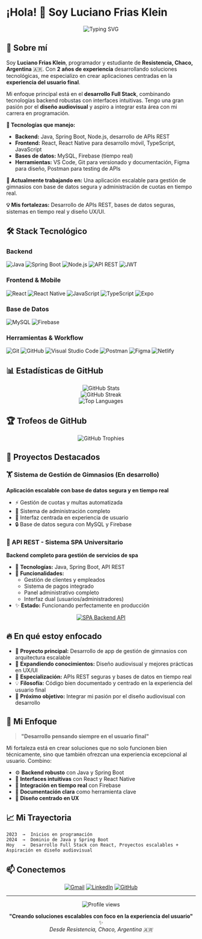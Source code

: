 # ¡Hola! 👋 Soy Luciano Frias Klein

<div align="center">
  <img src="https://readme-typing-svg.herokuapp.com?font=Fira+Code&size=22&duration=3000&pause=1000&color=00D4AA&center=true&vCenter=true&width=500&lines=Programador+%26+Estudiante;Desarrollador+Full+Stack;Enfocado+en+experiencia+de+usuario;2+a%C3%B1os+creando+soluciones;Resistencia%2C+Chaco%2C+Argentina" alt="Typing SVG" />
</div>

## 🚀 Sobre mí

Soy **Luciano Frias Klein**, programador y estudiante de **Resistencia, Chaco, Argentina** 🇦🇷. Con **2 años de experiencia** desarrollando soluciones tecnológicas, me especializo en crear aplicaciones centradas en la **experiencia del usuario final**.

Mi enfoque principal está en el **desarrollo Full Stack**, combinando tecnologías backend robustas con interfaces intuitivas. Tengo una gran pasión por el **diseño audiovisual** y aspiro a integrar esta área con mi carrera en programación.

**🔧 Tecnologías que manejo:**
- **Backend:** Java, Spring Boot, Node.js, desarrollo de APIs REST
- **Frontend:** React, React Native para desarrollo móvil, TypeScript, JavaScript
- **Bases de datos:** MySQL, Firebase (tiempo real)
- **Herramientas:** VS Code, Git para versionado y documentación, Figma para diseño, Postman para testing de APIs

**🎯 Actualmente trabajando en:** Una aplicación escalable para gestión de gimnasios con base de datos segura y administración de cuotas en tiempo real.

**💡 Mis fortalezas:** Desarrollo de APIs REST, bases de datos seguras, sistemas en tiempo real y diseño UX/UI.

## 🛠️ Stack Tecnológico

### Backend
![Java](https://img.shields.io/badge/java-%23ED8B00.svg?style=for-the-badge&logo=openjdk&logoColor=white)
![Spring Boot](https://img.shields.io/badge/spring%20boot-%236DB33F.svg?style=for-the-badge&logo=spring&logoColor=white)
![Node.js](https://img.shields.io/badge/node.js-6DA55F?style=for-the-badge&logo=node.js&logoColor=white)
![API REST](https://img.shields.io/badge/REST-02569B?style=for-the-badge&logo=rest&logoColor=white)
![JWT](https://img.shields.io/badge/JWT-black?style=for-the-badge&logo=JSON%20web%20tokens)

### Frontend & Mobile
![React](https://img.shields.io/badge/react-%2320232a.svg?style=for-the-badge&logo=react&logoColor=%2361DAFB)
![React Native](https://img.shields.io/badge/react_native-%2320232a.svg?style=for-the-badge&logo=react&logoColor=%2361DAFB)
![JavaScript](https://img.shields.io/badge/javascript-%23323330.svg?style=for-the-badge&logo=javascript&logoColor=%23F7DF1E)
![TypeScript](https://img.shields.io/badge/typescript-%23007ACC.svg?style=for-the-badge&logo=typescript&logoColor=white)
![Expo](https://img.shields.io/badge/expo-1C1E24?style=for-the-badge&logo=expo&logoColor=#D04A37)

### Base de Datos
![MySQL](https://img.shields.io/badge/mysql-%2300f.svg?style=for-the-badge&logo=mysql&logoColor=white)
![Firebase](https://img.shields.io/badge/firebase-%23039BE5.svg?style=for-the-badge&logo=firebase)

### Herramientas & Workflow
![Git](https://img.shields.io/badge/git-%23F05033.svg?style=for-the-badge&logo=git&logoColor=white)
![GitHub](https://img.shields.io/badge/github-%23121011.svg?style=for-the-badge&logo=github&logoColor=white)
![Visual Studio Code](https://img.shields.io/badge/Visual%20Studio%20Code-0078d4.svg?style=for-the-badge&logo=visual-studio-code&logoColor=white)
![Postman](https://img.shields.io/badge/Postman-FF6C37?style=for-the-badge&logo=postman&logoColor=white)
![Figma](https://img.shields.io/badge/figma-%23F24E1E.svg?style=for-the-badge&logo=figma&logoColor=white)
![Netlify](https://img.shields.io/badge/netlify-%23000000.svg?style=for-the-badge&logo=netlify&logoColor=#00C7B7)

## 📊 Estadísticas de GitHub

<div align="center">
  <img src="https://github-readme-stats.vercel.app/api?username=lucianofkk&theme=tokyonight&hide_border=false&include_all_commits=true&count_private=false" alt="GitHub Stats" />
  <br/>
  <img src="https://github-readme-streak-stats.herokuapp.com/?user=lucianofkk&theme=tokyonight&hide_border=false" alt="GitHub Streak" />
  <br/>
  <img src="https://github-readme-stats.vercel.app/api/top-langs/?username=lucianofkk&theme=tokyonight&hide_border=false&include_all_commits=true&count_private=false&layout=compact" alt="Top Languages" />
</div>

## 🏆 Trofeos de GitHub
<div align="center">
  <img src="https://github-profile-trophy.vercel.app/?username=lucianofkk&theme=tokyonight&no-frame=false&no-bg=false&margin-w=4" alt="GitHub Trophies" />
</div>

## 🌟 Proyectos Destacados

### 🏋️ Sistema de Gestión de Gimnasios (En desarrollo)
**Aplicación escalable con base de datos segura y en tiempo real**
- ⚡ Gestión de cuotas y multas automatizada
- 👥 Sistema de administración completo
- 📱 Interfaz centrada en experiencia de usuario
- 🔒 Base de datos segura con MySQL y Firebase

### 🏨 API REST - Sistema SPA Universitario
**Backend completo para gestión de servicios de spa**
- 🔧 **Tecnologías:** Java, Spring Boot, API REST
- 💼 **Funcionalidades:** 
  - Gestión de clientes y empleados
  - Sistema de pagos integrado
  - Panel administrativo completo
  - Interfaz dual (usuarios/administradores)
- ✨ **Estado:** Funcionando perfectamente en producción

<div align="center">
  <a href="https://github.com/lucianofkk/spa-backend">
    <img src="https://github-readme-stats.vercel.app/api/pin/?username=lucianofkk&repo=spa-backend&theme=tokyonight" alt="SPA Backend API" />
  </a>
</div>

## 🔥 En qué estoy enfocado

- 🔭 **Proyecto principal:** Desarrollo de app de gestión de gimnasios con arquitectura escalable
- 🌱 **Expandiendo conocimientos:** Diseño audiovisual y mejores prácticas en UX/UI
- 🎯 **Especialización:** APIs REST seguras y bases de datos en tiempo real
- 💡 **Filosofía:** Código bien documentado y centrado en la experiencia del usuario final
- 🚀 **Próximo objetivo:** Integrar mi pasión por el diseño audiovisual con desarrollo

## 🎨 Mi Enfoque

> **"Desarrollo pensando siempre en el usuario final"**

Mi fortaleza está en crear soluciones que no solo funcionen bien técnicamente, sino que también ofrezcan una experiencia excepcional al usuario. Combino:

- ⚙️ **Backend robusto** con Java y Spring Boot
- 📱 **Interfaces intuitivas** con React y React Native  
- 🔄 **Integración en tiempo real** con Firebase
- 📝 **Documentación clara** como herramienta clave
- 🎨 **Diseño centrado en UX** 

## 📈 Mi Trayectoria

```
2023  →  Inicios en programación
2024  →  Dominio de Java y Spring Boot
Hoy   →  Desarrollo Full Stack con React, Proyectos escalables + Aspiración en diseño audiovisual
```

## 📫 Conectemos

<div align="center">

[![Gmail](https://img.shields.io/badge/Gmail-D14836?style=for-the-badge&logo=gmail&logoColor=white)](mailto:lucianogabrielfk@gmail.com)
[![LinkedIn](https://img.shields.io/badge/LinkedIn-%230077B5.svg?style=for-the-badge&logo=linkedin&logoColor=white)](https://linkedin.com/in/luciano-frias-klein)
[![GitHub](https://img.shields.io/badge/GitHub-181717?style=for-the-badge&logo=github&logoColor=white)](https://github.com/lucianofkk)

</div>

---

<div align="center">
  <img src="https://komarev.com/ghpvc/?username=lucianofkk&label=Visitas%20al%20perfil&color=0e75b6&style=flat" alt="Profile views" />
</div>

<div align="center">
  
**"Creando soluciones escalables con foco en la experiencia del usuario"** ✨  
*Desde Resistencia, Chaco, Argentina 🇦🇷*

</div>
